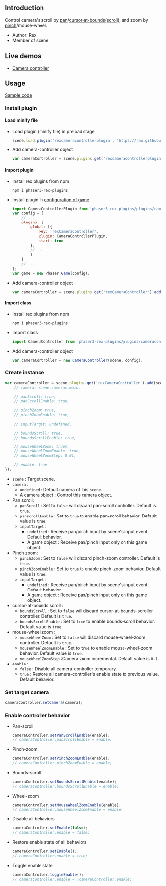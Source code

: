 ## Introduction

Control camera's scroll by [pan](gesture-pan.md)/[cursor-at-bounds(scroll)](cursoratbounds.md), and zoom by [pinch](gesture-pinch.md)/mouse-wheel.

- Author: Rex
- Member of scene

## Live demos

- [Camera controller](https://codepen.io/rexrainbow/pen/wvbpZBQ)

## Usage

[Sample code](https://github.com/rexrainbow/phaser3-rex-notes/tree/master/examples/camera-controller)

### Install plugin

#### Load minify file

- Load plugin (minify file) in preload stage
    ```javascript
    scene.load.plugin('rexcameracontrollerplugin', 'https://raw.githubusercontent.com/rexrainbow/phaser3-rex-notes/master/dist/rexcameracontrollerplugin.min.js', true);
    ```
- Add camera-controller object
    ```javascript
    var cameraController = scene.plugins.get('rexcameracontrollerplugin').add(scene, config);
    ```

#### Import plugin

- Install rex plugins from npm
    ```
    npm i phaser3-rex-plugins
    ```
- Install plugin in [configuration of game](game.md#configuration)
    ```javascript
    import CameraControllerPlugin from 'phaser3-rex-plugins/plugins/cameracontroller-plugin.js';
    var config = {
        // ...
        plugins: {
            global: [{
                key: 'rexCameraController',
                plugin: CameraControllerPlugin,
                start: true
            },
            // ...
            ]
        }
        // ...
    };
    var game = new Phaser.Game(config);
    ```
- Add camera-controller object
    ```javascript
    var cameraController = scene.plugins.get('rexCameraController').add(scene, config);
    ```

#### Import class

- Install rex plugins from npm
    ```
    npm i phaser3-rex-plugins
    ```
- Import class
    ```javascript
    import CameraController from 'phaser3-rex-plugins/plugins/cameracontroller.js';
    ```
- Add camera-controller object
    ```javascript
    var cameraController = new CameraController(scene, config);
    ```

### Create instance

```javascript
var cameraController = scene.plugins.get('rexCameraController').add(scene, {
    // camera: scene.cameras.main,

    // panScroll: true,
    // panScrollEnable: true,

    // pinchZoom: true,
    // pinchZoomEnable: true,
    
    // inputTarget: undefined,

    // boundsScroll: true,
    // boundsScrollEnable: true,

    // mouseWheelZoom: truem
    // mouseWheelZoomEnable: true,
    // mouseWheelZoomStep: 0.01,

    // enable: true
});
```

- `scene` : Target scene.
- `camera` :
    - `undefined` : Default camera of this `scene`.
    - A camera object : Control this camera object.
- Pan scroll: 
    - `panScroll` : Set to `false` will discard pan-scroll controller. Default is `true`.
    - `panScrollEnable` : Set to `true` to enable pan-scroll behavior. Default value is `true`.
    - `inputTarget` : 
        - `undefined` : Receive pan/pinch input by scene's input event. Default behavior.
        - A game object : Receive pan/pinch input only on this game object.        
- Pinch zoom: 
    - `pinchZoom` : Set to `false` will discard pinch-zoom controller. Default is `true`.
    - `pinchZoomEnable` : Set to `true` to enable pinch-zoom behavior. Default value is `true`.
    - `inputTarget` : 
        - `undefined` : Receive pan/pinch input by scene's input event. Default behavior.
        - A game object : Receive pan/pinch input only on this game object.    
- cursor-at-bounds scroll :
    - `boundsScroll` : Set to `false` will discard cursor-at-bounds-scroller controller. Default is `true`.
    - `boundsScrollEnable` : Set to `true` to enable bounds-scroll behavior. Default value is `true`.
- mouse-wheel zoom :
    - `mouseWheelZoom` : Set to `false` will discard mouse-wheel-zoom controller. Default is `true`.
    - `mouseWheelZoomEnable` : Set to `true` to enable mouse-wheel-zoom behavior. Default value is `true`.
    - `mouseWheelZoomStep` :Camera zoom incremental. Default value is `0.1`.
- `enable` : 
    - `false` : Disable all camera-controller temporary.
    - `true` : Restore all camera-controller's enable state to previous value. Default behavior.

### Set target camera

```javascript
cameraController.setCamera(camera);
```

### Enable controller behavior

- Pan-scroll 
    ```javascript
    cameraController.setPanScrollEnable(enable);
    // cameraController.panScrollEnable = enable;
    ```
- Pinch-zoom
    ```javascript
    cameraController.setPinchZoomEnable(enable);
    // cameraController.pinchZoomEnable = enable;
    ```
- Bounds-scroll 
    ```javascript
    cameraController.setBoundsScrollEnable(enable);
    // cameraController.boundsScrollEnable = enable;
    ```
- Wheel-zoom
    ```javascript
    cameraController.setMouseWheelZoomEnable(enable);
    // cameraController.mouseWheelZoomEnable = enable;
    ```
- Disable all behaviors
    ```javascript
    cameraController.setEnable(false);
    // cameraController.enable = false;
    ```
- Restore enable state of all behaviors
    ```javascript
    cameraController.setEnable();
    // cameraController.enable = true;
    ```
- Toggle enable state
    ```javascript
    cameraController.toggleEnable();
    // cameraController.enable = !cameraController.enable;
    ```
